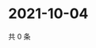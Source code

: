 # 2021-10-04

共 0 条

<!-- BEGIN WEIBO -->
<!-- 最后更新时间 Mon Oct 04 2021 21:15:25 GMT+0800 (China Standard Time) -->

<!-- END WEIBO -->
